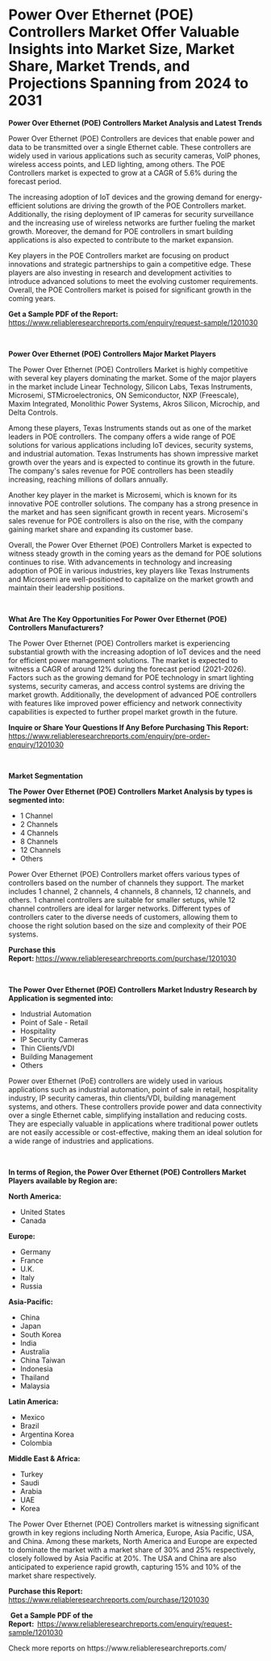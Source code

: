 <p><h1>Power Over Ethernet (POE) Controllers Market Offer Valuable Insights into Market Size, Market Share, Market Trends, and Projections Spanning from 2024 to 2031</h1></p><p><strong>Power Over Ethernet (POE) Controllers Market Analysis and Latest Trends</strong></p>
<p><p>Power Over Ethernet (POE) Controllers are devices that enable power and data to be transmitted over a single Ethernet cable. These controllers are widely used in various applications such as security cameras, VoIP phones, wireless access points, and LED lighting, among others. The POE Controllers market is expected to grow at a CAGR of 5.6% during the forecast period.</p><p>The increasing adoption of IoT devices and the growing demand for energy-efficient solutions are driving the growth of the POE Controllers market. Additionally, the rising deployment of IP cameras for security surveillance and the increasing use of wireless networks are further fueling the market growth. Moreover, the demand for POE controllers in smart building applications is also expected to contribute to the market expansion.</p><p>Key players in the POE Controllers market are focusing on product innovations and strategic partnerships to gain a competitive edge. These players are also investing in research and development activities to introduce advanced solutions to meet the evolving customer requirements. Overall, the POE Controllers market is poised for significant growth in the coming years.</p></p>
<p><strong>Get a Sample PDF of the Report:&nbsp;</strong> <a href="https://www.reliableresearchreports.com/enquiry/request-sample/1201030">https://www.reliableresearchreports.com/enquiry/request-sample/1201030</a></p>
<p>&nbsp;</p>
<p><strong>Power Over Ethernet (POE) Controllers Major Market Players</strong></p>
<p><p>The Power Over Ethernet (POE) Controllers Market is highly competitive with several key players dominating the market. Some of the major players in the market include Linear Technology, Silicon Labs, Texas Instruments, Microsemi, STMicroelectronics, ON Semiconductor, NXP (Freescale), Maxim Integrated, Monolithic Power Systems, Akros Silicon, Microchip, and Delta Controls.</p><p>Among these players, Texas Instruments stands out as one of the market leaders in POE controllers. The company offers a wide range of POE solutions for various applications including IoT devices, security systems, and industrial automation. Texas Instruments has shown impressive market growth over the years and is expected to continue its growth in the future. The company's sales revenue for POE controllers has been steadily increasing, reaching millions of dollars annually.</p><p>Another key player in the market is Microsemi, which is known for its innovative POE controller solutions. The company has a strong presence in the market and has seen significant growth in recent years. Microsemi's sales revenue for POE controllers is also on the rise, with the company gaining market share and expanding its customer base.</p><p>Overall, the Power Over Ethernet (POE) Controllers Market is expected to witness steady growth in the coming years as the demand for POE solutions continues to rise. With advancements in technology and increasing adoption of POE in various industries, key players like Texas Instruments and Microsemi are well-positioned to capitalize on the market growth and maintain their leadership positions.</p></p>
<p>&nbsp;</p>
<p><strong>What Are The Key Opportunities For Power Over Ethernet (POE) Controllers Manufacturers?</strong></p>
<p><p>The Power Over Ethernet (POE) Controllers market is experiencing substantial growth with the increasing adoption of IoT devices and the need for efficient power management solutions. The market is expected to witness a CAGR of around 12% during the forecast period (2021-2026). Factors such as the growing demand for POE technology in smart lighting systems, security cameras, and access control systems are driving the market growth. Additionally, the development of advanced POE controllers with features like improved power efficiency and network connectivity capabilities is expected to further propel market growth in the future.</p></p>
<p><strong>Inquire or Share Your Questions If Any Before Purchasing This Report:</strong> <a href="https://www.reliableresearchreports.com/enquiry/pre-order-enquiry/1201030">https://www.reliableresearchreports.com/enquiry/pre-order-enquiry/1201030</a></p>
<p>&nbsp;</p>
<p><strong>Market Segmentation</strong></p>
<p><strong>The Power Over Ethernet (POE) Controllers Market Analysis by types is segmented into:</strong></p>
<p><ul><li>1 Channel</li><li>2 Channels</li><li>4 Channels</li><li>8 Channels</li><li>12 Channels</li><li>Others</li></ul></p>
<p><p>Power Over Ethernet (POE) Controllers market offers various types of controllers based on the number of channels they support. The market includes 1 channel, 2 channels, 4 channels, 8 channels, 12 channels, and others. 1 channel controllers are suitable for smaller setups, while 12 channel controllers are ideal for larger networks. Different types of controllers cater to the diverse needs of customers, allowing them to choose the right solution based on the size and complexity of their POE systems.</p></p>
<p><strong>Purchase this Report:&nbsp;</strong><a href="https://www.reliableresearchreports.com/purchase/1201030">https://www.reliableresearchreports.com/purchase/1201030</a></p>
<p>&nbsp;</p>
<p><strong>The Power Over Ethernet (POE) Controllers Market Industry Research by Application is segmented into:</strong></p>
<p><ul><li>Industrial Automation</li><li>Point of Sale - Retail</li><li>Hospitality</li><li>IP Security Cameras</li><li>Thin Clients/VDI</li><li>Building Management</li><li>Others</li></ul></p>
<p><p>Power over Ethernet (PoE) controllers are widely used in various applications such as industrial automation, point of sale in retail, hospitality industry, IP security cameras, thin clients/VDI, building management systems, and others. These controllers provide power and data connectivity over a single Ethernet cable, simplifying installation and reducing costs. They are especially valuable in applications where traditional power outlets are not easily accessible or cost-effective, making them an ideal solution for a wide range of industries and applications.</p></p>
<p>&nbsp;</p>
<p><strong>In terms of Region, the Power Over Ethernet (POE) Controllers Market Players available by Region are:</strong></p>
<p>
    <p> <strong> North America: </strong>
        <ul>
            <li>United States</li>
            <li>Canada</li>
        </ul>
        </p> 
    <p> <strong> Europe: </strong>
        <ul>
            <li>Germany</li>
            <li>France</li>
            <li>U.K.</li>
            <li>Italy</li>
            <li>Russia</li>
        </ul>
        </p> 
    <p> <strong> Asia-Pacific: </strong>
        <ul>
            <li>China</li>
            <li>Japan</li>
            <li>South Korea</li>
            <li>India</li>
            <li>Australia</li>
            <li>China Taiwan</li>
            <li>Indonesia</li>
            <li>Thailand</li>
            <li>Malaysia</li>
        </ul>
        </p> 
    <p> <strong> Latin America: </strong>
        <ul>
            <li>Mexico</li>
            <li>Brazil</li>
            <li>Argentina Korea</li>
            <li>Colombia</li>
        </ul>
        </p> 
    <p> <strong> Middle East & Africa: </strong>
        <ul>
            <li>Turkey</li>
            <li>Saudi</li>
            <li>Arabia</li>
            <li>UAE</li>
            <li>Korea</li>
        </ul>
    </p>
    </p>
<p><p>The Power Over Ethernet (POE) Controllers market is witnessing significant growth in key regions including North America, Europe, Asia Pacific, USA, and China. Among these markets, North America and Europe are expected to dominate the market with a market share of 30% and 25% respectively, closely followed by Asia Pacific at 20%. The USA and China are also anticipated to experience rapid growth, capturing 15% and 10% of the market share respectively.</p></p>
<p><strong>Purchase this Report: </strong><a href="https://www.reliableresearchreports.com/purchase/1201030">https://www.reliableresearchreports.com/purchase/1201030</a></p>
<p>&nbsp;<strong>Get a Sample PDF of the Report:&nbsp;&nbsp;</strong><a href="https://www.reliableresearchreports.com/enquiry/request-sample/1201030">https://www.reliableresearchreports.com/enquiry/request-sample/1201030</a></p>
<p><strong></strong></p>
<p>Check more reports on https://www.reliableresearchreports.com/</p>